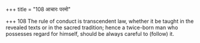 +++
title = "108 आचारः परमो"

+++
108	The rule of conduct is transcendent law, whether it be taught in the revealed texts or in the sacred tradition; hence a twice-born man who possesses regard for himself, should be always careful to (follow) it.